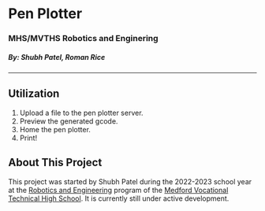 # Pen Plotter
### MHS/MVTHS Robotics and Enginering                
##### By: Shubh Patel, Roman Rice
---------------

## Utilization

1. Upload a file to the pen plotter server.
2. Preview the generated gcode.
3. Home the pen plotter.
4. Print!

## About This Project

This project was started by Shubh Patel during the 2022-2023 school year at the [Robotics and Engineering](https://mvthsengineering.com/) program of the [Medford Vocational Technical High School](https://mhs-mvths.mps02155.org/). It is currently still under active development.
